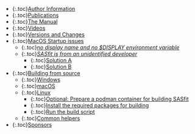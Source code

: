   - {:.toc}[Author Information](#author-information)
  - {:.toc}[Publications](#publications)
  - {:.toc}[The Manual](#the-manual)
  - {:.toc}[Videos](#videos)
  - {:.toc}[Versions and Changes](#versions-and-changes)
  - {:.toc}[MacOS Startup issues](#macos-startup-issues)
    - {:.toc}[*no display name and no $DISPLAY environment variable*](#no-display-name-and-no-display-environment-variable)
    - {:.toc}[*SASfit is from an unidentified developer*](#sasfit-is-from-an-unidentified-developer)
      - {:.toc}[Solution A](#solution-a)
      - {:.toc}[Solution B](#solution-b)
  - {:.toc}[Building from source](#building-from-source)
    - {:.toc}[Windows](#windows)
    - {:.toc}[macOS](#macos)
    - {:.toc}[Linux](#linux)
      - {:.toc}[Optional: Prepare a podman container for building SASfit](#optional-prepare-a-podman-container-for-building-sasfit)
      - {:.toc}[Install the required packages for building](#install-the-required-packages-for-building)
      - {:.toc}[Run the build script](#run-the-build-script)
    - {:.toc}[Common helpers](#common-helpers)
  - {:.toc}[Sponsors](#sponsors)
